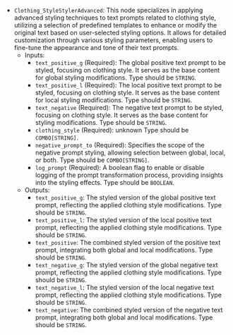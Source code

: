 - `Clothing_StyleStylerAdvanced`: This node specializes in applying advanced styling techniques to text prompts related to clothing style, utilizing a selection of predefined templates to enhance or modify the original text based on user-selected styling options. It allows for detailed customization through various styling parameters, enabling users to fine-tune the appearance and tone of their text prompts.
    - Inputs:
        - `text_positive_g` (Required): The global positive text prompt to be styled, focusing on clothing style. It serves as the base content for global styling modifications. Type should be `STRING`.
        - `text_positive_l` (Required): The local positive text prompt to be styled, focusing on clothing style. It serves as the base content for local styling modifications. Type should be `STRING`.
        - `text_negative` (Required): The negative text prompt to be styled, focusing on clothing style. It serves as the base content for styling modifications. Type should be `STRING`.
        - `clothing_style` (Required): unknown Type should be `COMBO[STRING]`.
        - `negative_prompt_to` (Required): Specifies the scope of the negative prompt styling, allowing selection between global, local, or both. Type should be `COMBO[STRING]`.
        - `log_prompt` (Required): A boolean flag to enable or disable logging of the prompt transformation process, providing insights into the styling effects. Type should be `BOOLEAN`.
    - Outputs:
        - `text_positive_g`: The styled version of the global positive text prompt, reflecting the applied clothing style modifications. Type should be `STRING`.
        - `text_positive_l`: The styled version of the local positive text prompt, reflecting the applied clothing style modifications. Type should be `STRING`.
        - `text_positive`: The combined styled version of the positive text prompt, integrating both global and local modifications. Type should be `STRING`.
        - `text_negative_g`: The styled version of the global negative text prompt, reflecting the applied clothing style modifications. Type should be `STRING`.
        - `text_negative_l`: The styled version of the local negative text prompt, reflecting the applied clothing style modifications. Type should be `STRING`.
        - `text_negative`: The combined styled version of the negative text prompt, integrating both global and local modifications. Type should be `STRING`.
